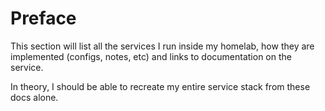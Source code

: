# Preface

This section will list all the services I run inside my homelab, how they are implemented (configs, notes, etc) and
links to documentation on the service.

In theory, I should be able to recreate my entire service stack from these docs alone.
